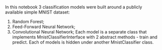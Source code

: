 In this notebook 3 classification models were built around a publicly available simple MNIST dataset:
1) Random Forest;
2) Feed-Forward Neural Network;
3) Convolutional Neural Network;
Each model is a separate class that implements MnistClassifierInterface with 2 abstract methods - train and predict. Each of models is hidden under another MnistClassifier class.
